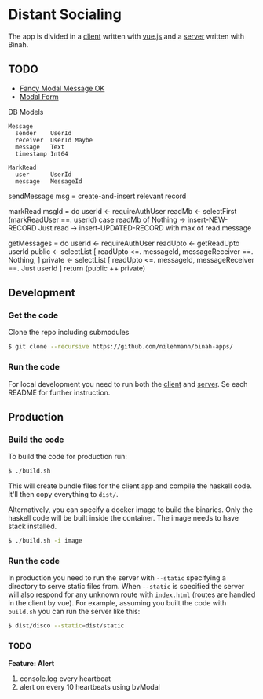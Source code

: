 # Distant Socialing

The app is divided in a [client](https://github.com/nilehmann/binah-apps/tree/master/covid/client) written with [vue.js](https://vuejs.org/) and a [server](https://github.com/nilehmann/binah-apps/tree/master/covid/server) written with Binah.

## TODO

- [Fancy Modal Message OK](https://bootstrap-vue.org/docs/components/modal#confirm-message-box)
- [Modal Form](https://stackoverflow.com/questions/53269544/how-to-submit-form-data-from-b-modal-in-vue)

DB Models

```
Message
  sender    UserId
  receiver  UserId Maybe
  message   Text
  timestamp Int64

MarkRead
  user      UserId
  message   MessageId 
```

sendMessage msg = 
  create-and-insert relevant record

markRead msgId = do
  userId <- requireAuthUser
  readMb <- selectFirst (markReadUser ==. userId)
  case readMb of
    Nothing   -> insert-NEW-RECORD
    Just read -> insert-UPDATED-RECORD with max of read.message

getMessages = do
  userId   <- requireAuthUser
  readUpto <- getReadUpto userId
  public   <- selectList [ readUpto <=. messageId, messageReceiver ==. Nothing, ]
  private  <- selectList [ readUpto <=. messageId, messageReceiver ==. Just userId ]
  return (public ++ private)


## Development

### Get the code

Clone the repo including submodules

```bash
$ git clone --recursive https://github.com/nilehmann/binah-apps/
```

### Run the code

For local development you need to run both the [client](https://github.com/nilehmann/binah-apps/tree/master/covid/client#readme) and [server](https://github.com/nilehmann/binah-apps/tree/master/covid/server#readme). Se each README for further instruction.

## Production

### Build the code

To build the code for production run:

```bash
$ ./build.sh
```

This will create bundle files for the client app and compile the haskell code. It'll then copy everything to `dist/`.

Alternatively, you can specify a docker image to build the binaries. Only the haskell code will be built inside the container. The image needs to have stack installed.

```bash
$ ./build.sh -i image
```

### Run the code

In production you need to run the server with `--static` specifying a directory to serve static files from. When `--static` is specified the server will also respond for any unknown route with `index.html` (routes are handled in the client by vue).
For example, assuming you built the code with `build.sh` you can run the server like this:

```bash
$ dist/disco --static=dist/static
```


### TODO

**Feature: Alert**

1. console.log every heartbeat
2. alert on every 10 heartbeats using bvModal

